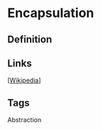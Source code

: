 # Encapsulation

## Definition


## Links


[[Wikipedia](http://en.wikipedia.org/wiki/Encapsulation_(object-oriented_programming))]

## Tags
Abstraction


